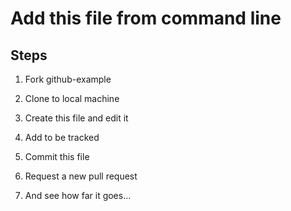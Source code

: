 # Add this file from command line

## Steps

1. Fork github-example

2. Clone to local machine

3. Create this file and edit it

4. Add to be tracked

5. Commit this file 

6. Request a new pull request

7. And see how far it goes...